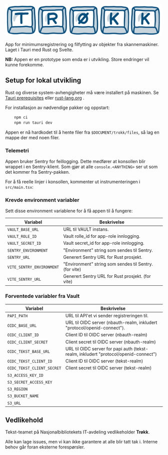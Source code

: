 <img src="banner.png" alt="trøkk logo" width="500px">

App for minimumsregistrering og filfytting av objekter fra skannemaskiner.
Laget i Tauri med Rust og Svelte.

**NB:** Appen er en prototype som enda er i utvikling. Store endringer vil kunne forekomme.

## Setup for lokal utvikling

Rust og diverse system-avhengigheter må være installert på maskinen.
Se [Tauri prerequisites](https://tauri.app/v1/guides/getting-started/prerequisites/)
eller [rust-lang.org](https://www.rust-lang.org/tools/install) .

For installasjon av nødvendige pakker og oppstart:

```bash
    npm ci
    npm run tauri dev
```

Appen er nå hardkodet til å hente filer fra ```$DOCUMENT/trokk/files```, så lag en mappe der med noen filer.

### Telemetri
Appen bruker Sentry for feillogging.
Dette medfører at konsollen blir wrappet i en Sentry-klient.
Som gjør at alle `console.<ANYTHING>` ser ut som det kommer fra Sentry-pakken.

For å få reelle linjer i konsollen, kommenter ut instrumenteringen i `src/main.tsx`:

### Krevde environment variabler

Sett disse environment variablene for å få appen til å fungere:

| Variabel                  | Beskrivelse                                            |
|---------------------------|--------------------------------------------------------|
| `VAULT_BASE_URL`          | URL til VAULT instans.                                 |
| `VAULT_ROLE_ID`           | Vault rolle_id for app-role innlogging.                |
| `VAULT_SECRET_ID`         | Vault secret_id for app-role innlogging.               |
| `SENTRY_ENVIRONMENT`      | "Environment" string som sendes til Sentry.            |
| `SENTRY_URL`              | Generert Sentry URL for Rust prosjekt.                 |
| `VITE_SENTRY_ENVIRONMENT` | "Environment" string som sendes til Sentry. (for vite) |
| `VITE_SENTRY_URL`         | Generert Sentry URL for Rust prosjekt. (for vite)      |

### Forventede variabler fra Vault

| Variabel                   | Beskrivelse                                                                          |
|----------------------------|--------------------------------------------------------------------------------------|
| `PAPI_PATH`                | URL til API'et vi sender registreringen til.                                         |
| `OIDC_BASE_URL`            | URL til OIDC server (nbauth-realm, inkludert "protocol/openid-connect").             |
| `OIDC_CLIENT_ID`           | Client ID til OIDC server (nbauth-realm)                                             |
| `OIDC_CLIENT_SECRET`       | Client secret til OIDC server (nbauth-realm)                                         |
| `OIDC_TEKST_BASE_URL`      | URL til OIDC server for papi auth (tekst-realm, inkludert "protocol/openid-connect") |
| `OIDC_TEKST_CLIENT_ID`     | Client ID til OIDC server (tekst-realm)                                              |
| `OIDC_TEKST_CLIENT_SECRET` | Client secret til OIDC server (tekst-realm)                                          |
| `S3_ACCESS_KEY_ID`         |                                                                                      |
| `S3_SECRET_ACCESS_KEY`     |                                                                                      |
| `S3_REGION`                |                                                                                      |
| `S3_BUCKET_NAME`           |                                                                                      |
| `S3_URL`                   |                                                                                      |

## Vedlikehold

Tekst-teamet på Nasjonalbibliotekets IT-avdeling vedlikeholder **Trøkk**.

Alle kan lage issues, men vi kan ikke garantere at alle blir tatt tak i. Interne behov går foran eksterne forespørsler.
